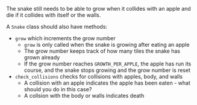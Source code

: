 <!--title={Snake Part 2: Growing}-->

<!--badges={Tinkerer:149,Python:250,Software Engineering:180}-->

<!--concepts={IfStatements.mdx, class_variables.mdx, Dictionaries.mdx, class_method.mdx, ForLoops.mdx, BooleanOperators.mdx}-->

The snake still needs to be able to grow when it collides with an apple and die if it collides with itself or the walls.

A `Snake` class should also have methods:

* `grow` which increments the grow number
  * `grow` is only called when the snake is growing after eating an apple
  * The grow number keeps track of how many tiles the snake has grown already
  * If the grow number reaches `GROWTH_PER_APPLE`, the apple has run its course, and the snake stops growing and the grow number is reset
* `check_collisions` checks for collisions with apples, body, and walls
  * A collision with an apple indicates the apple has been eaten - what should you do in this case?
  * A collsion with the body or walls indicates death
